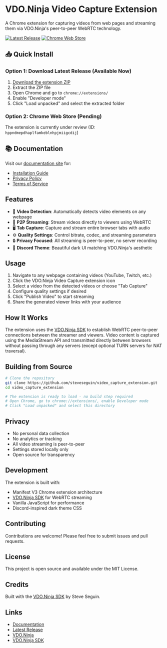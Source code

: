 # VDO.Ninja Video Capture Extension

A Chrome extension for capturing videos from web pages and streaming them via VDO.Ninja's peer-to-peer WebRTC technology.

[![Latest Release](https://img.shields.io/github/v/release/steveseguin/video_capture_extension)](https://github.com/steveseguin/video_capture_extension/releases/latest)
[![Chrome Web Store](https://img.shields.io/badge/Chrome%20Web%20Store-Pending%20Review-yellow)](https://chrome.google.com/webstore/detail/hppndmepdhaplfamkeblnhpjmiigcdij)

## 📥 Quick Install

### Option 1: Download Latest Release (Available Now)
1. [Download the extension ZIP](https://github.com/steveseguin/video_capture_extension/releases/latest/download/vdo-ninja-capture-extension.zip)
2. Extract the ZIP file
3. Open Chrome and go to `chrome://extensions/`
4. Enable "Developer mode"
5. Click "Load unpacked" and select the extracted folder

### Option 2: Chrome Web Store (Pending)
The extension is currently under review (ID: `hppndmepdhaplfamkeblnhpjmiigcdij`)

## 📚 Documentation

Visit our [documentation site](https://steveseguin.github.io/video_capture_extension/) for:
- [Installation Guide](https://steveseguin.github.io/video_capture_extension/installation.html)
- [Privacy Policy](https://steveseguin.github.io/video_capture_extension/privacy.html)
- [Terms of Service](https://steveseguin.github.io/video_capture_extension/terms.html)

## Features

- 🎥 **Video Detection**: Automatically detects video elements on any webpage
- 📡 **P2P Streaming**: Stream videos directly to viewers using WebRTC
- 🖥️ **Tab Capture**: Capture and stream entire browser tabs with audio
- ⚙️ **Quality Settings**: Control bitrate, codec, and streaming parameters
- 🔒 **Privacy Focused**: All streaming is peer-to-peer, no server recording
- 🎨 **Discord Theme**: Beautiful dark UI matching VDO.Ninja's aesthetic

## Usage

1. Navigate to any webpage containing videos (YouTube, Twitch, etc.)
2. Click the VDO.Ninja Video Capture extension icon
3. Select a video from the detected videos or choose "Tab Capture"
4. Configure quality settings if desired
5. Click "Publish Video" to start streaming
6. Share the generated viewer links with your audience

## How It Works

The extension uses the [VDO.Ninja SDK](https://sdk.vdo.ninja) to establish WebRTC peer-to-peer connections between the streamer and viewers. Video content is captured using the MediaStream API and transmitted directly between browsers without passing through any servers (except optional TURN servers for NAT traversal).

## Building from Source

```bash
# Clone the repository
git clone https://github.com/steveseguin/video_capture_extension.git
cd video_capture_extension

# The extension is ready to load - no build step required
# Open Chrome, go to chrome://extensions/, enable Developer mode
# Click "Load unpacked" and select this directory
```

## Privacy

- No personal data collection
- No analytics or tracking
- All video streaming is peer-to-peer
- Settings stored locally only
- Open source for transparency

## Development

The extension is built with:
- Manifest V3 Chrome extension architecture
- [VDO.Ninja SDK](https://sdk.vdo.ninja) for WebRTC streaming
- Vanilla JavaScript for performance
- Discord-inspired dark theme CSS

## Contributing

Contributions are welcome! Please feel free to submit issues and pull requests.

## License

This project is open source and available under the MIT License.

## Credits

Built with the [VDO.Ninja SDK](https://sdk.vdo.ninja) by Steve Seguin.

## Links

- [Documentation](https://steveseguin.github.io/video_capture_extension/)
- [Latest Release](https://github.com/steveseguin/video_capture_extension/releases/latest)
- [VDO.Ninja](https://vdo.ninja)
- [VDO.Ninja SDK](https://sdk.vdo.ninja)